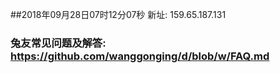 ##2018年09月28日07时12分07秒 新址: 159.65.187.131
### 兔友常见问题及解答: https://github.com/wanggonging/d/blob/w/FAQ.md
